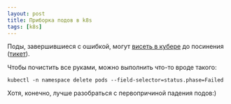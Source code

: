 ```yaml
---
layout: post
title: Приборка подов в k8s
tags: [k8s]
---
```

Поды, завершившиеся с ошибкой, могут [висеть в кубере](https://kubernetes.io/docs/concepts/workloads/pods/pod-lifecycle/#pod-garbage-collection) до посинения ([тикет](https://github.com/kubernetes/kubernetes/issues/99986)). 

Чтобы почистить все руками, можно выполнить что-то вроде такого:
```
kubectl -n namespace delete pods --field-selector=status.phase=Failed
```

Хотя, конечно, лучше разобраться с первопричиной падения подов:) 


